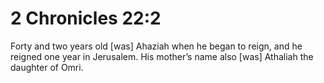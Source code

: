 # 2 Chronicles 22:2

Forty and two years old [was] Ahaziah when he began to reign, and he reigned one year in Jerusalem. His mother’s name also [was] Athaliah the daughter of Omri.